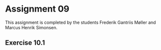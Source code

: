 # Assignment 09

This assignment is completed by the students Frederik Gantriis Møller and Marcus Henrik Simonsen.

## Exercise 10.1

